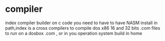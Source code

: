 # compiler
index compiler builder on c code you need to have to have NASM install in path,index is a cross compilers to compile dos x86  16 and 32 bits .com files to run on a dosbox .com , or in you operation system build in home
